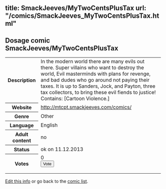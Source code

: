 title: SmackJeeves/MyTwoCentsPlusTax
url: "/comics/SmackJeeves_MyTwoCentsPlusTax.html"
---
Dosage comic SmackJeeves/MyTwoCentsPlusTax
-----------------------------------------

<p id="msg"></p>
<script type="text/javascript">
if (window.location.search === '?edit_info_mail=sent_ok') {
  var elem = document.getElementById("msg");
  elem.innerHTML = 'Edited information sucessfully sent for review, which is usually done daily. Thanks!';
  elem.className = 'ok';
}
</script>
<table class="comicinfo">
<tr>
<th>Description</th><td>In the modern world there are many evils out there. Super villains who want to destroy the world, Evil masterminds with plans for revenge, and bad dudes who go around not paying their taxes. It is up to Sanders, Jock, and Payton, three tax collectors, to bring these evil fiends to justice! Contains: [Cartoon Violence.]</td>
</tr>
<tr>
<th>Website</th><td><a href="http://mtcpt.smackjeeves.com/comics/">http://mtcpt.smackjeeves.com/comics/</a></td>
</tr>
<tr>
<th>Genre</th><td>Other</td>
</tr>
<tr>
<th>Language</th><td>English</td>
</tr>
<tr>
<th>Adult content</th><td>no</td>
</tr>
<tr>
<th>Status</th><td>ok on 11.12.2013</td>
</tr>
<tr>
<th>Votes</th><td>0
<form action="http://gaecounter.appspot.com/count/" method="POST">
<input name="name" type="hidden" value="SmackJeeves_MyTwoCentsPlusTax"/>
<input name="uid" type="hidden" id="voteuid" value=""/>
<input type="submit" value="Vote"/>
</form>
</td>
</tr>
</table>
<script type="text/javascript">
var ua = navigator.userAgent;
document.getElementById("voteuid").value = ua.replace(/[^a-zA-Z0-9\._:]/g , "_");;
</script>

[Edit this info](SmackJeeves_MyTwoCentsPlusTax_edit.html) or go back to the [comic list](../comic-index.html).
